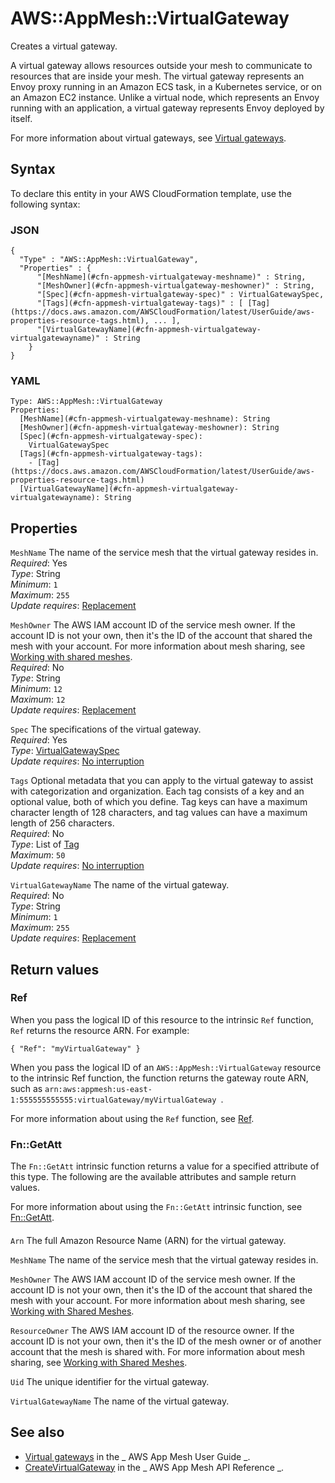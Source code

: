 # AWS::AppMesh::VirtualGateway<a name="aws-resource-appmesh-virtualgateway"></a>

Creates a virtual gateway\.

A virtual gateway allows resources outside your mesh to communicate to resources that are inside your mesh\. The virtual gateway represents an Envoy proxy running in an Amazon ECS task, in a Kubernetes service, or on an Amazon EC2 instance\. Unlike a virtual node, which represents an Envoy running with an application, a virtual gateway represents Envoy deployed by itself\.

For more information about virtual gateways, see [Virtual gateways](https://docs.aws.amazon.com/app-mesh/latest/userguide/virtual_gateways.html)\.

## Syntax<a name="aws-resource-appmesh-virtualgateway-syntax"></a>

To declare this entity in your AWS CloudFormation template, use the following syntax:

### JSON<a name="aws-resource-appmesh-virtualgateway-syntax.json"></a>

```
{
  "Type" : "AWS::AppMesh::VirtualGateway",
  "Properties" : {
      "[MeshName](#cfn-appmesh-virtualgateway-meshname)" : String,
      "[MeshOwner](#cfn-appmesh-virtualgateway-meshowner)" : String,
      "[Spec](#cfn-appmesh-virtualgateway-spec)" : VirtualGatewaySpec,
      "[Tags](#cfn-appmesh-virtualgateway-tags)" : [ [Tag](https://docs.aws.amazon.com/AWSCloudFormation/latest/UserGuide/aws-properties-resource-tags.html), ... ],
      "[VirtualGatewayName](#cfn-appmesh-virtualgateway-virtualgatewayname)" : String
    }
}
```

### YAML<a name="aws-resource-appmesh-virtualgateway-syntax.yaml"></a>

```
Type: AWS::AppMesh::VirtualGateway
Properties:
  [MeshName](#cfn-appmesh-virtualgateway-meshname): String
  [MeshOwner](#cfn-appmesh-virtualgateway-meshowner): String
  [Spec](#cfn-appmesh-virtualgateway-spec):
    VirtualGatewaySpec
  [Tags](#cfn-appmesh-virtualgateway-tags):
    - [Tag](https://docs.aws.amazon.com/AWSCloudFormation/latest/UserGuide/aws-properties-resource-tags.html)
  [VirtualGatewayName](#cfn-appmesh-virtualgateway-virtualgatewayname): String
```

## Properties<a name="aws-resource-appmesh-virtualgateway-properties"></a>

`MeshName` <a name="cfn-appmesh-virtualgateway-meshname"></a>
The name of the service mesh that the virtual gateway resides in\.  
_Required_: Yes  
_Type_: String  
_Minimum_: `1`  
_Maximum_: `255`  
_Update requires_: [Replacement](https://docs.aws.amazon.com/AWSCloudFormation/latest/UserGuide/using-cfn-updating-stacks-update-behaviors.html#update-replacement)

`MeshOwner` <a name="cfn-appmesh-virtualgateway-meshowner"></a>
The AWS IAM account ID of the service mesh owner\. If the account ID is not your own, then it's the ID of the account that shared the mesh with your account\. For more information about mesh sharing, see [Working with shared meshes](https://docs.aws.amazon.com/app-mesh/latest/userguide/sharing.html)\.  
_Required_: No  
_Type_: String  
_Minimum_: `12`  
_Maximum_: `12`  
_Update requires_: [Replacement](https://docs.aws.amazon.com/AWSCloudFormation/latest/UserGuide/using-cfn-updating-stacks-update-behaviors.html#update-replacement)

`Spec` <a name="cfn-appmesh-virtualgateway-spec"></a>
The specifications of the virtual gateway\.  
_Required_: Yes  
_Type_: [VirtualGatewaySpec](aws-properties-appmesh-virtualgateway-virtualgatewayspec.md)  
_Update requires_: [No interruption](https://docs.aws.amazon.com/AWSCloudFormation/latest/UserGuide/using-cfn-updating-stacks-update-behaviors.html#update-no-interrupt)

`Tags` <a name="cfn-appmesh-virtualgateway-tags"></a>
Optional metadata that you can apply to the virtual gateway to assist with categorization and organization\. Each tag consists of a key and an optional value, both of which you define\. Tag keys can have a maximum character length of 128 characters, and tag values can have a maximum length of 256 characters\.  
_Required_: No  
_Type_: List of [Tag](https://docs.aws.amazon.com/AWSCloudFormation/latest/UserGuide/aws-properties-resource-tags.html)  
_Maximum_: `50`  
_Update requires_: [No interruption](https://docs.aws.amazon.com/AWSCloudFormation/latest/UserGuide/using-cfn-updating-stacks-update-behaviors.html#update-no-interrupt)

`VirtualGatewayName` <a name="cfn-appmesh-virtualgateway-virtualgatewayname"></a>
The name of the virtual gateway\.  
_Required_: No  
_Type_: String  
_Minimum_: `1`  
_Maximum_: `255`  
_Update requires_: [Replacement](https://docs.aws.amazon.com/AWSCloudFormation/latest/UserGuide/using-cfn-updating-stacks-update-behaviors.html#update-replacement)

## Return values<a name="aws-resource-appmesh-virtualgateway-return-values"></a>

### Ref<a name="aws-resource-appmesh-virtualgateway-return-values-ref"></a>

When you pass the logical ID of this resource to the intrinsic `Ref` function, `Ref` returns the resource ARN\. For example:

`{ "Ref": "myVirtualGateway" }`

When you pass the logical ID of an `AWS::AppMesh::VirtualGateway` resource to the intrinsic Ref function, the function returns the gateway route ARN, such as `arn:aws:appmesh:us-east-1:555555555555:virtualGateway/myVirtualGateway `\.

For more information about using the `Ref` function, see [Ref](https://docs.aws.amazon.com/AWSCloudFormation/latest/UserGuide/intrinsic-function-reference-ref.html)\.

### Fn::GetAtt<a name="aws-resource-appmesh-virtualgateway-return-values-fn--getatt"></a>

The `Fn::GetAtt` intrinsic function returns a value for a specified attribute of this type\. The following are the available attributes and sample return values\.

For more information about using the `Fn::GetAtt` intrinsic function, see [Fn::GetAtt](https://docs.aws.amazon.com/AWSCloudFormation/latest/UserGuide/intrinsic-function-reference-getatt.html)\.

#### <a name="aws-resource-appmesh-virtualgateway-return-values-fn--getatt-fn--getatt"></a>

`Arn` <a name="Arn-fn::getatt"></a>
The full Amazon Resource Name \(ARN\) for the virtual gateway\.

`MeshName` <a name="MeshName-fn::getatt"></a>
The name of the service mesh that the virtual gateway resides in\.

`MeshOwner` <a name="MeshOwner-fn::getatt"></a>
The AWS IAM account ID of the service mesh owner\. If the account ID is not your own, then it's the ID of the account that shared the mesh with your account\. For more information about mesh sharing, see [Working with Shared Meshes](https://docs.aws.amazon.com/app-mesh/latest/userguide/sharing.html)\.

`ResourceOwner` <a name="ResourceOwner-fn::getatt"></a>
The AWS IAM account ID of the resource owner\. If the account ID is not your own, then it's the ID of the mesh owner or of another account that the mesh is shared with\. For more information about mesh sharing, see [Working with Shared Meshes](https://docs.aws.amazon.com/app-mesh/latest/userguide/sharing.html)\.

`Uid` <a name="Uid-fn::getatt"></a>
The unique identifier for the virtual gateway\.

`VirtualGatewayName` <a name="VirtualGatewayName-fn::getatt"></a>
The name of the virtual gateway\.

## See also<a name="aws-resource-appmesh-virtualgateway--seealso"></a>

- [Virtual gateways](https://docs.aws.amazon.com/app-mesh/latest/userguide/virtual_gateways.html) in the _ AWS App Mesh User Guide _\.
- [CreateVirtualGateway](https://docs.aws.amazon.com/app-mesh/latest/APIReference/API_CreateVirtualGateway.html) in the _ AWS App Mesh API Reference _\.

